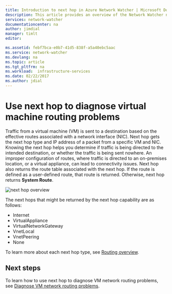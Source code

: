 ```yaml
---
title: Introduction to next hop in Azure Network Watcher | Microsoft Docs
description: This article provides an overview of the Network Watcher next hop capability.
services: network-watcher
documentationcenter: na
author: jimdial
manager: timlt
editor: 

ms.assetid: febf7bca-e0b7-41d5-838f-a5a40ebc5aac
ms.service: network-watcher
ms.devlang: na
ms.topic: article
ms.tgt_pltfrm: na
ms.workload:  infrastructure-services
ms.date: 02/22/2017
ms.author: jdial
---
```


# Use next hop to diagnose virtual machine routing problems

Traffic from a virtual machine (VM) is sent to a destination based on the effective routes associated with a network interface (NIC). Next hop gets the next hop type and IP address of a packet from a specific VM and NIC. Knowing the next hop helps you determine if traffic is being directed to the intended destination, or whether the traffic is being sent nowhere. An improper configuration of routes,  where traffic is directed to an on-premises location, or a virtual appliance, can lead to connectivity issues. Next hop also returns the route table associated with the next hop. If the route is defined as a user-defined route, that route is returned. Otherwise, next hop returns **System Route**.

![next hop overview](./media/network-watcher-next-hop-overview/figure1.png)

The next hops that might be returned by the next hop capability are as follows:

* Internet
* VirtualAppliance
* VirtualNetworkGateway
* VnetLocal
* VnetPeering
* None

To learn more about each next hop type, see [Routing overview](../virtual-network/virtual-networks-udr-overview.md?toc=%2fazure%2fnetwork-watcher%2ftoc.json).

## Next steps

To learn how to use next hop to diagnose VM network routing problems, see [Diagnose VM network routing problems](diagnose-vm-network-routing-problem.md).
